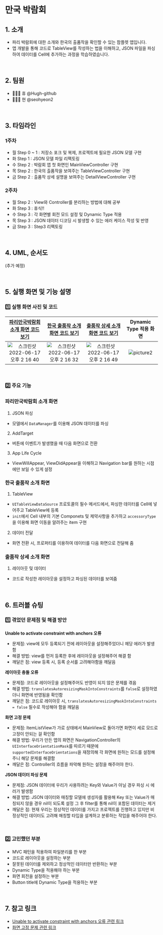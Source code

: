 # 만국 박람회

## 1. 소개
- 파리 박람회에 대한 소개와 한국의 출품작을 확인할 수 있는 팜플렛 앱입니다.
- 앱 개발을 통해 코드로 TableView를 작성하는 법을 이해하고, JSON 파일을 파싱하여 데이터를 Cell에 추가하는 과정을 학습하였습니다.  

<br>

## 2. 팀원
- 🙋🏻‍♂️ 휴 @Hugh-github
- 🙋🏻‍♀️ 현 @seohyeon2

<br>

## 3. 타임라인
### 1주차
- 월 Step 0 ~ 1 : 저장소 포크 및 복제, 프로젝트에 필요한 JSON 모델 구현
- 화 Step 1 : JSON 모델 파일 리팩토링
- 수 Step 2 : 박람회 앱 첫 화면인 MainViewController 구현
- 목 Step 2 : 한국의 출품작을 보여주는 TableViewController 구현
- 금 Step 2 : 출품작 상세 설명을 보여주는 DetailViewController 구현

### 2주차
- 월 Step 2 : View와 Controller를 분리하는 방법에 대해 공부
- 화 Step 3 : 휴식!!
- 수 Step 3 : 각 화면별 회전 모드 설정 및 Dynamic Type 적용
- 목 Step 3 : JSON 데이터 디코딩 시 발생할 수 있는 에러 케이스 작성 및 반영
- 금 Step 3 : Step3 리팩토링
<br>

## 4. UML, 순서도
(추가 예정)

<br>

## 5. 실행 화면 및 기능 설명
### 1️⃣ 실행 화면 사진 및 코드
|[파리만국박람회 소개 화면 코드 보기](https://github.com/Hugh-github/ios-exposition-universelle/blob/Step2/Expo1900/Expo1900/Controller/MainViewController.swift)|[한국 출품작 소개 화면 코드 보기](https://github.com/Hugh-github/ios-exposition-universelle/blob/Step2/Expo1900/Expo1900/Controller/ItemListViewController.swift)|[출품작 상세 소개 화면 코드 보기](https://github.com/Hugh-github/ios-exposition-universelle/blob/Step2/Expo1900/Expo1900/Controller/DetailViewController.swift)|Dynamic Type 적용 화면|
|:--:|:--:|:--:|:--:|
|![스크린샷 2022-06-17 오후 2 16 40](https://user-images.githubusercontent.com/50102522/174239413-e47d3df1-ca9a-499a-9b92-ca7b7559c75b.png)|![스크린샷 2022-06-17 오후 2 16 32](https://user-images.githubusercontent.com/50102522/174239434-f8f6b5cb-6c24-4e37-82d6-159f662d84f2.png)|![스크린샷 2022-06-17 오후 2 16 49](https://user-images.githubusercontent.com/50102522/174239460-f1b09bb5-ec27-465e-a4c0-4fd7728c619b.png)|![picture2](https://user-images.githubusercontent.com/102569735/175462914-11578d53-dd92-437a-92e5-c81de62b9973.gif)|

<br>

### 2️⃣ 주요 기능

### 파리만국박람회 소개 화면
1. JSON 파싱
  - 모델에서 `DataManager`를 이용해 JSON 데이터를 파싱 
2. AddTarget
  - 버튼에 이벤트가 발생했을 때 다음 화면으로 전환
3. App Life Cycle
  -  ViewWillAppear, ViewDidAppear을 이해하고 Navigation bar를 원하는 시점에만 보일 수 있게 설정

### 한국 출품작 소개 화면
1. TableView
  - `UITableViewDataSource` 프로토콜의 필수 메서드에서, 파싱한 데이터를 Cell에 넣어주고 TableView에 등록
  - `init`에서 Cell 내부의 기본 Componets 및 제약사항을 추가하고 `accessoryType`을 이용해 화면 이동을 알려주는 item 구현
2. 데이터 전달
  - 화면 전환 시, 프로퍼티를 이용하여 데이터를 다음 화면으로 전달해 줌

### 출품작 상세 소개 화면
1. 레이아웃 및 데이터
  - 코드로 작성한 레이아웃을 설정하고 파싱된 데이터를 보여줌 

<br>

## 6. 트러블 슈팅
### 1️⃣ 겪었던 문제점 및 해결 방안
**Unable to activate constraint with anchors 오류**
- 문제점: view에 모두 등록되기 전에 레이아웃을 설정해주었더니 헤당 에러가 발생함
- 해결 방법: view를 먼저 등록한 후에 레이아웃을 설정해주어 해결 함
- 깨달은 점: view 등록 시, 등록 순서를 고려해야함을 깨달음 

**레이아웃 충돌 오류**
- 문제점: 코드로 레이아웃을 설정해주어도 반영이 되지 않은 문제를 겪음
- 해결 방법: `translatesAutoresizingMaskIntoConstraints`를 `false`로 설정하였더니 화면에 반영됨을 확인함
- 깨달은 점: 코드로 레이아웃 시, `translatesAutoresizingMaskIntoConstraints = false` 필수로 작성해야 함을 깨달음

**화면 고정 문제**
- 문제점: ItemListView가 가로 상태에서 MainView로 돌아가면 화면이 세로 모드로 고정이 안되는 걸 확인함
- 해결 방법: 우리가 만든 앱의 화면은 NavigationController의 `UIInterfaceOrientationMask`를 따르기 때문에 `supportedInterfaceOrientations`을 재정의해 각 화면에 원하는 모드를 설정해 주니 해당 문제를 해결함
- 깨달은 점: Controller의 흐름을 파악해 원하는 설정을 해주어야 한다. 

**JSON 데이터 파싱 문제**
- 문제점: JSON 데이터에 우리가 사용하려는 Key와 Value가 아닐 경우 파싱 시 에러가 발생함
- 해결 방법: JSON 데이터와 매칭할 모델에 생성자를 활용해 Key 또는 Value가 매칭되지 않을 경우 nil이 되도록 설정 그 후 filter를 통해 nil이 포함된 데이터는 제거
- 깨달은 점: 현재 우리는 정상적인 데이터를 가지고 프로젝트를 진행하고 있지만 비정상적인 데이터도 고려해 매칭할 타입을 설계하고 분류하는 작업을 해주어야 한다.
<br>

### 2️⃣ 고민했던 부분
- MVC 패턴을 적용하여 파일분리를 한 부분
- 코드로 레이아웃을 설정하는 부분
- 잘못된 데이터를 제외하고 정상적인 데이터만 반환하는 부분
- Dynamic Type을 적용해야 하는 부분
- 화면 회전을 설정하는 부분
- Button title에 Dynamic Type을 적용하는 부분
<br>

##  7. 참고 링크
- [Unable to activate constraint with anchors 오류 관련 링크](https://velog.io/@lina0322/iOSSwift-Unable-to-activate-constraint-with-anchors-%EC%98%A4%EB%A5%98-addSubview)
- [화면 고정 문제 관련 링크](https://velog.io/@wonhee010/%ED%8A%B9%EC%A0%95-ViewController%EC%97%90%EC%84%9C-%ED%99%94%EB%A9%B4-%ED%9A%8C%EC%A0%84-%EC%B2%98%EB%A6%AC)

